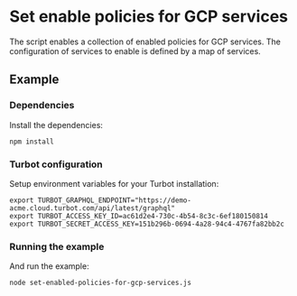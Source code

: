 # Set enable policies for GCP services

The script enables a collection of enabled policies for GCP services.
The configuration of services to enable is defined by a map of services.

## Example

### Dependencies

Install the dependencies:

```shell
npm install
```

### Turbot configuration

Setup environment variables for your Turbot installation:

```shell
export TURBOT_GRAPHQL_ENDPOINT="https://demo-acme.cloud.turbot.com/api/latest/graphql"
export TURBOT_ACCESS_KEY_ID=ac61d2e4-730c-4b54-8c3c-6ef180150814
export TURBOT_SECRET_ACCESS_KEY=151b296b-0694-4a28-94c4-4767fa82bb2c
```

### Running the example

And run the example:

```shell
node set-enabled-policies-for-gcp-services.js
```
